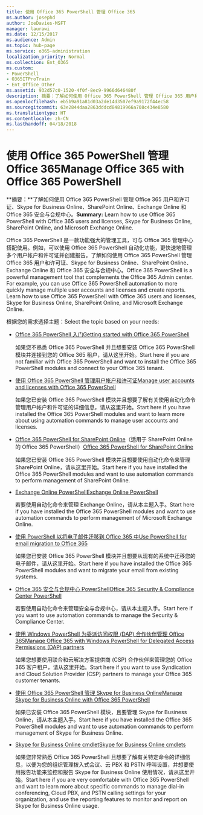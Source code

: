 ```yaml
---
title: 使用 Office 365 PowerShell 管理 Office 365
ms.author: josephd
author: JoeDavies-MSFT
manager: laurawi
ms.date: 12/15/2017
ms.audience: Admin
ms.topic: hub-page
ms.service: o365-administration
localization_priority: Normal
ms.collection: Ent_O365
ms.custom:
- PowerShell
- O365ITProTrain
- Ent_Office_Other
ms.assetid: 932d57c0-1520-4f0f-8ec9-9966d646480f
description: 摘要：了解如何使用 Office 365 PowerShell 管理 Office 365 用户和许可证、Skype for Business Online、SharePoint Online、Exchange Online 和 Office 365 安全与合规中心。
ms.openlocfilehash: eb5b9a91a81d03a2de14d3507ef9a9172f44ec58
ms.sourcegitcommit: 63e2844daa2863dddcd84819966a708c434e8580
ms.translationtype: HT
ms.contentlocale: zh-CN
ms.lasthandoff: 04/18/2018
---
```

# <a name="manage-office-365-with-office-365-powershell"></a><span data-ttu-id="41fd7-103">使用 Office 365 PowerShell 管理 Office 365</span><span class="sxs-lookup"><span data-stu-id="41fd7-103">Manage Office 365 with Office 365 PowerShell</span></span>

 <span data-ttu-id="41fd7-104">**摘要：**了解如何使用 Office 365 PowerShell 管理 Office 365 用户和许可证、Skype for Business Online、SharePoint Online、Exchange Online 和 Office 365 安全与合规中心。</span><span class="sxs-lookup"><span data-stu-id="41fd7-104">**Summary:** Learn how to use Office 365 PowerShell with Office 365 users and licenses, Skype for Business Online, SharePoint Online, and Microsoft Exchange Online.</span></span>
  
<span data-ttu-id="41fd7-p101">Office 365 PowerShell 是一款功能强大的管理工具，可与 Office 365 管理中心搭配使用。例如，可以使用 Office 365 PowerShell 自动化功能，更快速地管理多个用户帐户和许可证并创建报告。了解如何使用 Office 365 PowerShell 管理 Office 365 用户和许可证、Skype for Business Online、SharePoint Online、Exchange Online 和 Office 365 安全与合规中心。</span><span class="sxs-lookup"><span data-stu-id="41fd7-p101">Office 365 PowerShell is a powerful management tool that complements the Office 365 Admin center. For example, you can use Office 365 PowerShell automation to more quickly manage multiple user accounts and licenses and create reports. Learn how to use Office 365 PowerShell with Office 365 users and licenses, Skype for Business Online, SharePoint Online, and Microsoft Exchange Online.</span></span>
  
<span data-ttu-id="41fd7-108">根据您的需求选择主题：</span><span class="sxs-lookup"><span data-stu-id="41fd7-108">Select the topic based on your needs:</span></span>
  
- [<span data-ttu-id="41fd7-109">Office 365 PowerShell 入门</span><span class="sxs-lookup"><span data-stu-id="41fd7-109">Getting started with Office 365 PowerShell</span></span>](getting-started-with-office-365-powershell.md)

    <span data-ttu-id="41fd7-110">如果您不熟悉 Office 365 PowerShell 并且想要安装 Office 365 PowerShell 模块并连接到您的 Office 365 租户，请从这里开始。</span><span class="sxs-lookup"><span data-stu-id="41fd7-110">Start here if you are not familiar with Office 365 PowerShell and want to install the Office 365 PowerShell modules and connect to your Office 365 tenant.</span></span>

- [<span data-ttu-id="41fd7-111">使用 Office 365 PowerShell 管理用户帐户和许可证</span><span class="sxs-lookup"><span data-stu-id="41fd7-111">Manage user accounts and licenses with Office 365 PowerShell</span></span>](manage-user-accounts-and-licenses-with-office-365-powershell.md)

    <span data-ttu-id="41fd7-112">如果您已安装 Office 365 PowerShell 模块并且想要了解有关使用自动化命令管理用户帐户和许可证的详细信息，请从这里开始。</span><span class="sxs-lookup"><span data-stu-id="41fd7-112">Start here if you have installed the Office 365 PowerShell modules and want to learn more about using automation commands to manage user accounts and licenses.</span></span>

- <span data-ttu-id="41fd7-113">[Office 365 PowerShell for SharePoint Online](https://technet.microsoft.com/library/fp161362.aspx)（适用于 SharePoint Online 的 Office 365 PowerShell）</span><span class="sxs-lookup"><span data-stu-id="41fd7-113">[Office 365 PowerShell for SharePoint Online](https://technet.microsoft.com/library/fp161362.aspx)</span></span>

    <span data-ttu-id="41fd7-114">如果您已安装 Office 365 PowerShell 模块并且想要使用自动化命令来管理 SharePoint Online，请从这里开始。</span><span class="sxs-lookup"><span data-stu-id="41fd7-114">Start here if you have installed the Office 365 PowerShell modules and want to use automation commands to perform management of SharePoint Online.</span></span>

- [<span data-ttu-id="41fd7-115">Exchange Online PowerShell</span><span class="sxs-lookup"><span data-stu-id="41fd7-115">Exchange Online PowerShell</span></span>](https://docs.microsoft.com/powershell/exchange/exchange-online/exchange-online-powershell)

    <span data-ttu-id="41fd7-116">若要使用自动化命令来管理 Exchange Online，请从本主题入手。</span><span class="sxs-lookup"><span data-stu-id="41fd7-116">Start here if you have installed the Office 365 PowerShell modules and want to use automation commands to perform management of Microsoft Exchange Online.</span></span>

- [<span data-ttu-id="41fd7-117">使用 PowerShell 以将电子邮件迁移到 Office 365 中</span><span class="sxs-lookup"><span data-stu-id="41fd7-117">Use PowerShell for email migration to Office 365</span></span>](use-powershell-for-email-migration-to-office-365.md)

    <span data-ttu-id="41fd7-118">如果您已安装 Office 365 PowerShell 模块并且想要从现有的系统中迁移您的电子邮件，请从这里开始。</span><span class="sxs-lookup"><span data-stu-id="41fd7-118">Start here if you have installed the Office 365 PowerShell modules and want to migrate your email from existing systems.</span></span>

- [<span data-ttu-id="41fd7-119">Office 365 安全与合规中心 PowerShell</span><span class="sxs-lookup"><span data-stu-id="41fd7-119">Office 365 Security &amp; Compliance Center PowerShell</span></span>](https://docs.microsoft.com/powershell/exchange/office-365-scc/office-365-scc-powershell)

    <span data-ttu-id="41fd7-120">若要使用自动化命令来管理安全与合规中心，请从本主题入手。</span><span class="sxs-lookup"><span data-stu-id="41fd7-120">Start here if you want to use automation commands to manage the Security & Compliance Center.</span></span>

- [<span data-ttu-id="41fd7-121">使用 Windows PowerShell 为委派访问权限 (DAP) 合作伙伴管理 Office 365</span><span class="sxs-lookup"><span data-stu-id="41fd7-121">Manage Office 365 with Windows PowerShell for Delegated Access Permissions (DAP) partners</span></span>](manage-office-365-with-windows-powershell-for-delegated-access-permissions-dap-p.md)

    <span data-ttu-id="41fd7-122">如果您想要使用联合和云解决方案提供商 (CSP) 合作伙伴来管理您的 Office 365 客户租户，请从这里开始。</span><span class="sxs-lookup"><span data-stu-id="41fd7-122">Start here if you want to use Syndication and Cloud Solution Provider (CSP) partners to manage your Office 365 customer tenants.</span></span>

- [<span data-ttu-id="41fd7-123">使用 Office 365 PowerShell 管理 Skype for Business Online</span><span class="sxs-lookup"><span data-stu-id="41fd7-123">Manage Skype for Business Online with Office 365 PowerShell</span></span>](manage-skype-for-business-online-with-office-365-powershell.md)

    <span data-ttu-id="41fd7-124">如果已安装 Office 365 PowerShell 模块，且要管理 Skype for Business Online，请从本主题入手。</span><span class="sxs-lookup"><span data-stu-id="41fd7-124">Start here if you have installed the Office 365 PowerShell modules and want to use automation commands to perform management of Skype for Business Online.</span></span>

- [<span data-ttu-id="41fd7-125">Skype for Business Online cmdlet</span><span class="sxs-lookup"><span data-stu-id="41fd7-125">Skype for Business Online cmdlets</span></span>](https://technet.microsoft.com/library/mt228132.aspx)

    <span data-ttu-id="41fd7-126">如果您非常熟悉 Office 365 PowerShell 且想要了解有关特定命令的详细信息，以便为您的组织管理拨入式会议、云 PBX 和 PSTN 呼叫设置，并想要使用报告功能来监控和报告 Skype for Business Online 使用情况，请从这里开始。</span><span class="sxs-lookup"><span data-stu-id="41fd7-126">Start here if you are very comfortable with Office 365 PowerShell and want to learn more about specific commands to manage dial-in conferencing, Cloud PBX, and PSTN calling settings for your organization, and use the reporting features to monitor and report on Skype for Business Online usage.</span></span>
